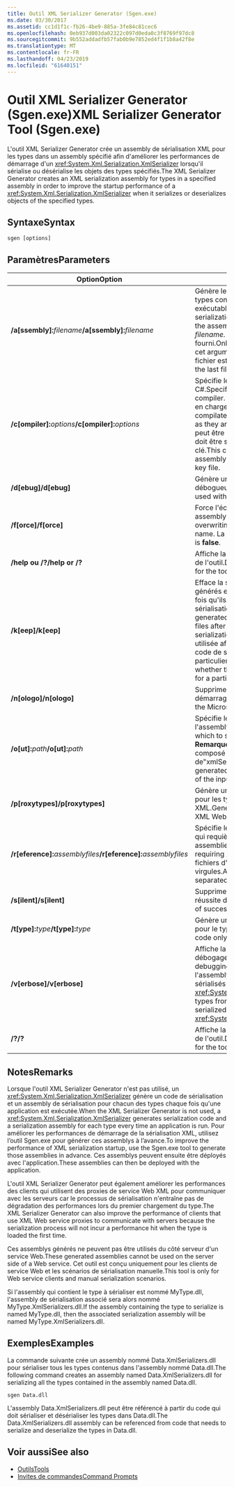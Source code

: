 ```yaml
---
title: Outil XML Serializer Generator (Sgen.exe)
ms.date: 03/30/2017
ms.assetid: cc1d1f1c-fb26-4be9-885a-3fe84c81cec6
ms.openlocfilehash: 0eb937d003da02322c097d0eda0c3f8769f97dc8
ms.sourcegitcommit: 9b552addadfb57fab0b9e7852ed4f1f1b8a42f8e
ms.translationtype: MT
ms.contentlocale: fr-FR
ms.lasthandoff: 04/23/2019
ms.locfileid: "61640151"
---
```

# <a name="xml-serializer-generator-tool-sgenexe"></a><span data-ttu-id="a6071-102">Outil XML Serializer Generator (Sgen.exe)</span><span class="sxs-lookup"><span data-stu-id="a6071-102">XML Serializer Generator Tool (Sgen.exe)</span></span>
<span data-ttu-id="a6071-103">L'outil XML Serializer Generator crée un assembly de sérialisation XML pour les types dans un assembly spécifié afin d'améliorer les performances de démarrage d'un <xref:System.Xml.Serialization.XmlSerializer> lorsqu'il sérialise ou désérialise les objets des types spécifiés.</span><span class="sxs-lookup"><span data-stu-id="a6071-103">The XML Serializer Generator creates an XML serialization assembly for types in a specified assembly in order to improve the startup performance of a <xref:System.Xml.Serialization.XmlSerializer> when it serializes or deserializes objects of the specified types.</span></span>  
  
## <a name="syntax"></a><span data-ttu-id="a6071-104">Syntaxe</span><span class="sxs-lookup"><span data-stu-id="a6071-104">Syntax</span></span>  
  
```  
sgen [options]  
```  
  
## <a name="parameters"></a><span data-ttu-id="a6071-105">Paramètres</span><span class="sxs-lookup"><span data-stu-id="a6071-105">Parameters</span></span>  
  
|<span data-ttu-id="a6071-106">Option</span><span class="sxs-lookup"><span data-stu-id="a6071-106">Option</span></span>|<span data-ttu-id="a6071-107">Description</span><span class="sxs-lookup"><span data-stu-id="a6071-107">Description</span></span>|  
|------------|-----------------|  
|<span data-ttu-id="a6071-108">**/a\[ssembly\]:**_filename_</span><span class="sxs-lookup"><span data-stu-id="a6071-108">**/a\[ssembly\]:**_filename_</span></span>|<span data-ttu-id="a6071-109">Génère le code de sérialisation pour tous les types contenus dans l’assembly ou le fichier exécutable spécifié par *nom_fichier*.</span><span class="sxs-lookup"><span data-stu-id="a6071-109">Generates serialization code for all the types contained in the assembly or executable specified by *filename*.</span></span> <span data-ttu-id="a6071-110">Un seul nom de fichier peut être fourni.</span><span class="sxs-lookup"><span data-stu-id="a6071-110">Only one file name can be provided.</span></span> <span data-ttu-id="a6071-111">Si cet argument est répété, le dernier nom de fichier est utilisé.</span><span class="sxs-lookup"><span data-stu-id="a6071-111">If this argument is repeated, the last file name is used.</span></span>|  
|<span data-ttu-id="a6071-112">**/c\[ompiler\]:**_options_</span><span class="sxs-lookup"><span data-stu-id="a6071-112">**/c\[ompiler\]:**_options_</span></span>|<span data-ttu-id="a6071-113">Spécifie les options à passer au compilateur C#.</span><span class="sxs-lookup"><span data-stu-id="a6071-113">Specifies the options to pass to the C# compiler.</span></span> <span data-ttu-id="a6071-114">Toutes les options csc.exe sont prises en charge à mesure qu'elles sont passées au compilateur.</span><span class="sxs-lookup"><span data-stu-id="a6071-114">All csc.exe options are supported as they are passed to the compiler.</span></span> <span data-ttu-id="a6071-115">Cette option peut être utilisée pour spécifier que l'assembly doit être signé et pour indiquer le fichier de clé.</span><span class="sxs-lookup"><span data-stu-id="a6071-115">This can be used to specify that the assembly should be signed and to specify the key file.</span></span>|  
|<span data-ttu-id="a6071-116">**/d\[ebug\]**</span><span class="sxs-lookup"><span data-stu-id="a6071-116">**/d\[ebug\]**</span></span>|<span data-ttu-id="a6071-117">Génère une image qui peut être utilisée avec un débogueur.</span><span class="sxs-lookup"><span data-stu-id="a6071-117">Generates an image that can be used with a debugger.</span></span>|  
|<span data-ttu-id="a6071-118">**/f\[orce\]**</span><span class="sxs-lookup"><span data-stu-id="a6071-118">**/f\[orce\]**</span></span>|<span data-ttu-id="a6071-119">Force l'écrasement par réécriture d'un assembly existant du même nom.</span><span class="sxs-lookup"><span data-stu-id="a6071-119">Forces the overwriting of an existing assembly of the same name.</span></span> <span data-ttu-id="a6071-120">La valeur par défaut est **false**.</span><span class="sxs-lookup"><span data-stu-id="a6071-120">The default is **false**.</span></span>|  
|<span data-ttu-id="a6071-121">**/help ou /?**</span><span class="sxs-lookup"><span data-stu-id="a6071-121">**/help or /?**</span></span>|<span data-ttu-id="a6071-122">Affiche la syntaxe et les options de commande de l'outil.</span><span class="sxs-lookup"><span data-stu-id="a6071-122">Displays command syntax and options for the tool.</span></span>|  
|<span data-ttu-id="a6071-123">**/k\[eep\]**</span><span class="sxs-lookup"><span data-stu-id="a6071-123">**/k\[eep\]**</span></span>|<span data-ttu-id="a6071-124">Efface la suppression des fichiers source générés et d'autres fichiers temporaires une fois qu'ils ont été compilés dans l'assembly de sérialisation.</span><span class="sxs-lookup"><span data-stu-id="a6071-124">Suppresses the deletion of the generated source files and other temporary files after they have been compiled into the serialization assembly.</span></span> <span data-ttu-id="a6071-125">Cette option peut être utilisée afin de déterminer si l'outil génère le code de sérialisation pour un type particulier.</span><span class="sxs-lookup"><span data-stu-id="a6071-125">This can be used to determine whether the tool is generating serialization code for a particular type.</span></span>|  
|<span data-ttu-id="a6071-126">**/n\[ologo\]**</span><span class="sxs-lookup"><span data-stu-id="a6071-126">**/n\[ologo\]**</span></span>|<span data-ttu-id="a6071-127">Supprime l'affichage de la bannière de démarrage Microsoft.</span><span class="sxs-lookup"><span data-stu-id="a6071-127">Suppresses the display of the Microsoft startup banner.</span></span>|  
|<span data-ttu-id="a6071-128">**/o\[ut\]:**_path_</span><span class="sxs-lookup"><span data-stu-id="a6071-128">**/o\[ut\]:**_path_</span></span>|<span data-ttu-id="a6071-129">Spécifie le répertoire dans lequel enregistrer l'assembly généré.</span><span class="sxs-lookup"><span data-stu-id="a6071-129">Specifies the directory in which to save the generated assembly.</span></span> <span data-ttu-id="a6071-130">**Remarque :**  Le nom de l'assembly généré est composé du nom de l'assembly d'entrée suivi de"xmlSerializers.dll".</span><span class="sxs-lookup"><span data-stu-id="a6071-130">**Note:**  The name of the generated assembly is composed of the name of the input assembly plus "xmlSerializers.dll".</span></span>|  
|<span data-ttu-id="a6071-131">**/p\[roxytypes\]**</span><span class="sxs-lookup"><span data-stu-id="a6071-131">**/p\[roxytypes\]**</span></span>|<span data-ttu-id="a6071-132">Génère un code de sérialisation uniquement pour les types de proxy de service Web XML.</span><span class="sxs-lookup"><span data-stu-id="a6071-132">Generates serialization code only for the XML Web service proxy types.</span></span>|  
|<span data-ttu-id="a6071-133">**/r\[eference\]:**_assemblyfiles_</span><span class="sxs-lookup"><span data-stu-id="a6071-133">**/r\[eference\]:**_assemblyfiles_</span></span>|<span data-ttu-id="a6071-134">Spécifie les assemblys référencés par les types qui requièrent la sérialisation XML.</span><span class="sxs-lookup"><span data-stu-id="a6071-134">Specifies the assemblies that are referenced by the types requiring XML serialization.</span></span> <span data-ttu-id="a6071-135">Accepte plusieurs fichiers d'assembly séparés par des virgules.</span><span class="sxs-lookup"><span data-stu-id="a6071-135">Accepts multiple assembly files separated by commas.</span></span>|  
|<span data-ttu-id="a6071-136">**/s\[ilent\]**</span><span class="sxs-lookup"><span data-stu-id="a6071-136">**/s\[ilent\]**</span></span>|<span data-ttu-id="a6071-137">Supprime l'affichage des messages indiquant la réussite des opérations.</span><span class="sxs-lookup"><span data-stu-id="a6071-137">Suppresses the display of success messages.</span></span>|  
|<span data-ttu-id="a6071-138">**/t\[ype\]:**_type_</span><span class="sxs-lookup"><span data-stu-id="a6071-138">**/t\[ype\]:**_type_</span></span>|<span data-ttu-id="a6071-139">Génère un code de sérialisation uniquement pour le type spécifié.</span><span class="sxs-lookup"><span data-stu-id="a6071-139">Generates serialization code only for the specified type.</span></span>|  
|<span data-ttu-id="a6071-140">**/v\[erbose\]**</span><span class="sxs-lookup"><span data-stu-id="a6071-140">**/v\[erbose\]**</span></span>|<span data-ttu-id="a6071-141">Affiche la sortie en clair pour le débogage.</span><span class="sxs-lookup"><span data-stu-id="a6071-141">Displays verbose output for debugging.</span></span> <span data-ttu-id="a6071-142">Répertorie les types à partir de l'assembly cible qui ne peuvent pas être sérialisés avec le <xref:System.Xml.Serialization.XmlSerializer>.</span><span class="sxs-lookup"><span data-stu-id="a6071-142">Lists types from the target assembly that cannot be serialized with the <xref:System.Xml.Serialization.XmlSerializer>.</span></span>|  
|<span data-ttu-id="a6071-143">**/?**</span><span class="sxs-lookup"><span data-stu-id="a6071-143">**/?**</span></span>|<span data-ttu-id="a6071-144">Affiche la syntaxe et les options de commande de l'outil.</span><span class="sxs-lookup"><span data-stu-id="a6071-144">Displays command syntax and options for the tool.</span></span>|  
  
## <a name="remarks"></a><span data-ttu-id="a6071-145">Notes</span><span class="sxs-lookup"><span data-stu-id="a6071-145">Remarks</span></span>  
 <span data-ttu-id="a6071-146">Lorsque l'outil XML Serializer Generator n'est pas utilisé, un <xref:System.Xml.Serialization.XmlSerializer> génère un code de sérialisation et un assembly de sérialisation pour chacun des types chaque fois qu'une application est exécutée.</span><span class="sxs-lookup"><span data-stu-id="a6071-146">When the XML Serializer Generator is not used, a <xref:System.Xml.Serialization.XmlSerializer> generates serialization code and a serialization assembly for each type every time an application is run.</span></span> <span data-ttu-id="a6071-147">Pour améliorer les performances de démarrage de la sérialisation XML, utilisez l’outil Sgen.exe pour générer ces assemblys à l’avance.</span><span class="sxs-lookup"><span data-stu-id="a6071-147">To improve the performance of XML serialization startup, use the Sgen.exe tool to generate those assemblies in advance.</span></span> <span data-ttu-id="a6071-148">Ces assemblys peuvent ensuite être déployés avec l'application.</span><span class="sxs-lookup"><span data-stu-id="a6071-148">These assemblies can then be deployed with the application.</span></span>  
  
 <span data-ttu-id="a6071-149">L'outil XML Serializer Generator peut également améliorer les performances des clients qui utilisent des proxies de service Web XML pour communiquer avec les serveurs car le processus de sérialisation n'entraîne pas de dégradation des performances lors du premier chargement du type.</span><span class="sxs-lookup"><span data-stu-id="a6071-149">The XML Serializer Generator can also improve the performance of clients that use XML Web service proxies to communicate with servers because the serialization process will not incur a performance hit when the type is loaded the first time.</span></span>  
  
 <span data-ttu-id="a6071-150">Ces assemblys générés ne peuvent pas être utilisés du côté serveur d'un service Web.</span><span class="sxs-lookup"><span data-stu-id="a6071-150">These generated assemblies cannot be used on the server side of a Web service.</span></span> <span data-ttu-id="a6071-151">Cet outil est conçu uniquement pour les clients de service Web et les scénarios de sérialisation manuelle.</span><span class="sxs-lookup"><span data-stu-id="a6071-151">This tool is only for Web service clients and manual serialization scenarios.</span></span>  
  
 <span data-ttu-id="a6071-152">Si l'assembly qui contient le type à sérialiser est nommé MyType.dll, l'assembly de sérialisation associé sera alors nommé MyType.XmlSerializers.dll.</span><span class="sxs-lookup"><span data-stu-id="a6071-152">If the assembly containing the type to serialize is named MyType.dll, then the associated serialization assembly will be named MyType.XmlSerializers.dll.</span></span>  
  
## <a name="examples"></a><span data-ttu-id="a6071-153">Exemples</span><span class="sxs-lookup"><span data-stu-id="a6071-153">Examples</span></span>  
 <span data-ttu-id="a6071-154">La commande suivante crée un assembly nommé Data.XmlSerializers.dll pour sérialiser tous les types contenus dans l'assembly nommé Data.dll.</span><span class="sxs-lookup"><span data-stu-id="a6071-154">The following command creates an assembly named Data.XmlSerializers.dll for serializing all the types contained in the assembly named Data.dll.</span></span>  
  
```  
sgen Data.dll   
```  
  
 <span data-ttu-id="a6071-155">L'assembly Data.XmlSerializers.dll peut être référencé à partir du code qui doit sérialiser et désérialiser les types dans Data.dll.</span><span class="sxs-lookup"><span data-stu-id="a6071-155">The Data.XmlSerializers.dll assembly can be referenced from code that needs to serialize and deserialize the types in Data.dll.</span></span>  
  
## <a name="see-also"></a><span data-ttu-id="a6071-156">Voir aussi</span><span class="sxs-lookup"><span data-stu-id="a6071-156">See also</span></span>

- [<span data-ttu-id="a6071-157">Outils</span><span class="sxs-lookup"><span data-stu-id="a6071-157">Tools</span></span>](../../../docs/framework/tools/index.md)
- [<span data-ttu-id="a6071-158">Invites de commandes</span><span class="sxs-lookup"><span data-stu-id="a6071-158">Command Prompts</span></span>](../../../docs/framework/tools/developer-command-prompt-for-vs.md)
